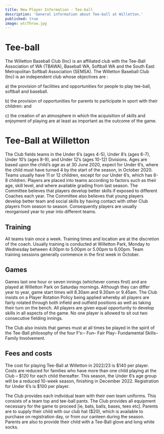 ```yaml
---
title: New Player Information - Tee-ball
description: 'General information about Tee-ball at Willetton.'
published: true
image: wtcThrow.jpg
---
```


# Tee-ball

The Willetton Baseball Club (Inc) is an affiliated club with the Tee-Ball Association of WA (TBAWA), Baseball WA, Softball WA and the South East Metropolitan Softball Association (SEMSA). The Willetton Baseball Club (Inc) is an independent club whose objectives are :

a) the provision of facilities and opportunities for people to play tee-ball, softball and baseball.

b) the provision of opportunities for parents to participate in sport with their children: and

c) the creation of an atmosphere in which the acquisition of skills and enjoyment of playing are at least as important as the outcome of the game.

# Tee-Ball at Willetton

The Club fields teams in the Under 6’s (ages 4-5), Under 8’s (ages 6-7), Under 10’s (ages 8-9), and Under 12’s (ages 10-12) Divisions. Ages are based upon the child’s age as at 30 June 2020, expect for Under 6’s, where the child must have turned 4 by the start of the season, in October 2020. Teams usually have 11 or 12 children, except for our Under 6’s, which has 6-8 children. Players are placed into teams according to factors such as their age, skill level, and where available grading from last season. The Committee believes that players develop better skills if exposed to different Coaches each year. The Committee also believes that young players develop better team and social skills by having contact with other Club players from season to season. Consequently players are usually reorganised year to year into different teams.

## Training

All teams train once a week. Training times and location are at the discretion of the coach. Usually training is conducted at Willetton Park, Monday to Wednesday between 4.00pm to 5.00pm or 5.00pm to 6.00pm. Team training sessions generally commence in the first week in October.

## Games

Games last one hour or seven innings (whichever comes first) and are played at Willetton Park on Saturday mornings. Although they can differ year to year, game start times will 8.30am and 9.30am or 9.45am. The Club insists on a Player Rotation Policy being applied whereby all players are fairly rotated through both infield and outfield positions as well as taking their turn on the bench. All players are given equal opportunity to develop skills in all aspects of the game. No one player is allowed to sit out two consecutive fielding innings.

The Club also insists that games must at all times be played in the spirit of the Tee-Ball philosophy of the four F’s:– Fun– Fair Play– Fundamental Skills– Family Involvement.

## Fees and costs

The cost for playing Tee-Ball at Willetton in 2022/23 is $140 per player. Costs are reduced for families who have more than one child playing at the Club – $120 for each child thereafter. This season, the Under 6’s age group will be a reduced 10-week season, finishing in December 2022. Registration for Under 6’s is $100 per player.

The Club provides each individual team with their own team uniforms. This consists of a team top and tee-ball pants. The Club provides all equipment necessary for the game to proceed [ie, bats, balls, bases, tees etc]. Parents are to supply their child with our club hat ($20), which is available to purchase on registration day, or from our canteen during the season. Parents are also to provide their child with a Tee-Ball glove and long white socks.
